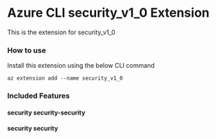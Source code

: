# Azure CLI security_v1_0 Extension #
This is the extension for security_v1_0

### How to use ###
Install this extension using the below CLI command
```
az extension add --name security_v1_0
```

### Included Features ###
#### security security-security ####
#### security security ####